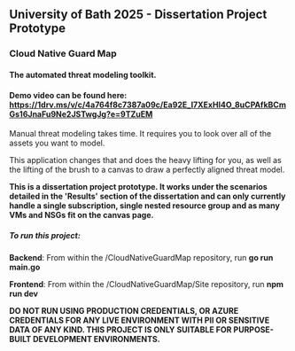 ## University of Bath 2025 - Dissertation Project Prototype
### Cloud Native Guard Map
#### The automated threat modeling toolkit.

#### Demo video can be found here: https://1drv.ms/v/c/4a764f8c7387a09c/Ea92E_I7XExHl4O_8uCPAfkBCmGs16JnaFu9Ne2JSTwgJg?e=9TZuEM

Manual threat modeling takes time. It requires you to look over all of the assets you want to model.

This application changes that and does the heavy lifting for you, as well as the lifting of the brush to a canvas to draw a perfectly aligned threat model.

**This is a dissertation project prototype. It works under the scenarios detailed in the 'Results' section of the dissertation and can only currently handle a single subscription, single nested resource group and as many VMs and NSGs fit on the canvas page.**

##### To run this project:

**Backend**: From within the /CloudNativeGuardMap repository, run **go run main.go**

**Frontend**: From within the /CloudNativeGuardMap/Site repository, run **npm run dev**

**DO NOT RUN USING PRODUCTION CREDENTIALS, OR AZURE CREDENTIALS FOR ANY LIVE ENVIRONMENT WITH PII OR SENSITIVE DATA OF ANY KIND. THIS PROJECT IS ONLY SUITABLE FOR PURPOSE-BUILT DEVELOPMENT ENVIRONMENTS.**

